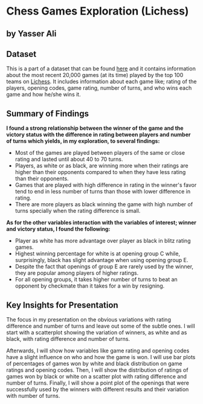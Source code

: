 # Chess Games Exploration (Lichess)
## by Yasser Ali


## Dataset

This is a part of a dataset that can be found [here](https://www.kaggle.com/datasnaek/chess) and it contains information about the most recent 20,000 games (at its time) played by the top 100 teams on [Lichess](https://www.lichess.org).
 It includes information about each game like; rating of the players, opening codes, game rating, number of turns, and who wins each game and how he/she wins it.<br>


## Summary of Findings

**I found a strong relationship between the winner of the game and the victory status with the difference in rating between players and number of turns which yields, in my exploration, to several findings:**<br>


* Most of the games are played between players of the same or close rating and lasted until about 40 to 70 turns.<br>
* Players, as white or as black, are winning more when their ratings are higher than their opponents compared to when they have less rating than their opponents.<br>
* Games that are played with high difference in rating in the winner's favor tend to end in less number of turns than those with lower difference in rating.<br>
* There are more players as black winning the game with high number of turns specially when the rating difference is small.<br>



**As for the other variables interaction with the variables of interest; winner and victory status, I found the following:**<br>


* Player as white has more advantage over player as black in blitz rating games.<br>
* Highest winning percentage for white is at opening group C while, surprisingly, black has slight advantage when using opening group E.<br>
* Despite the fact that openings of group E are rarely used by the winner, they are popular among players of higher ratings.<br>
* For all opening groups, it takes higher number of turns to beat an opponent by checkmate than it takes for a win by resigning.<br>


## Key Insights for Presentation

The focus in my presentation on the obvious variations with rating difference and number of turns and leave out some of the subtle ones. 
I will start with a scatterplot showing the variation of winners, as white and as black, with rating difference and number of turns.<br>


Afterwards, I will show how variables like game rating and opening codes have a slight influence on who and how the game is won. I will use bar plots of percentages of games won by white and black distribution on game ratings and opening codes.
 Then, I will show the distribution of ratings of games won by black or white on a scatter plot with rating difference and number of turns.
 Finally, I will show a point plot of the openings that were successfully used by the winners with different results and their variation with number of turns.<br>

